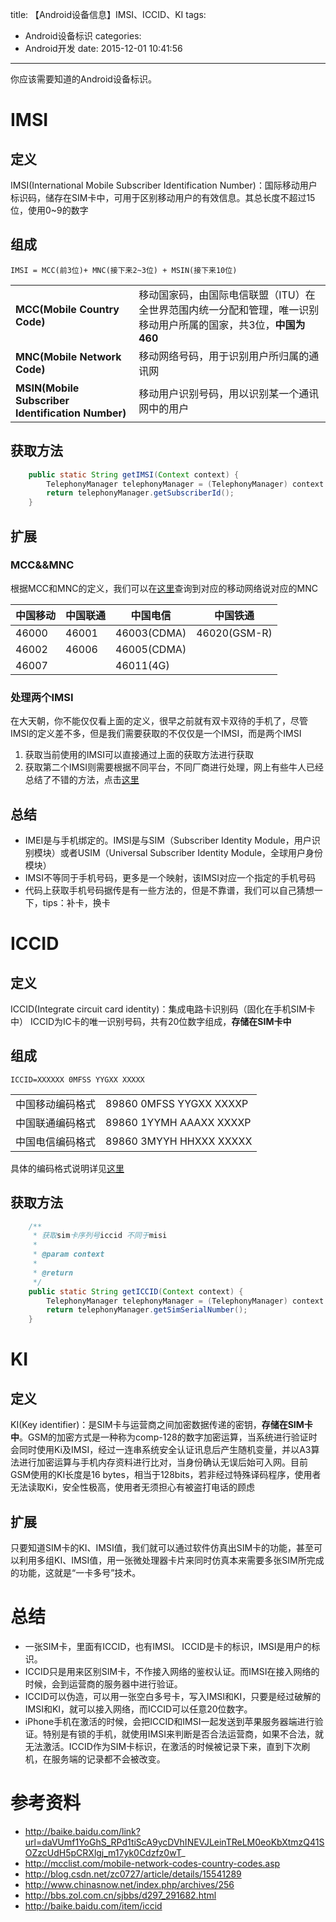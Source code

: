 title: 【Android设备信息】IMSI、ICCID、KI
tags:
  - Android设备标识
categories:
  - Android开发
date: 2015-12-01 10:41:56
---
你应该需要知道的Android设备标识。
<!--more-->


# IMSI

## 定义

IMSI(International Mobile Subscriber Identification Number)：国际移动用户标识码，储存在SIM卡中，可用于区别移动用户的有效信息。其总长度不超过15位，使用0~9的数字

## 组成

``IMSI = MCC(前3位)+ MNC(接下来2~3位) + MSIN(接下来10位)``

|||
|-|-|
|**MCC(Mobile Country Code)**|移动国家码，由国际电信联盟（ITU）在全世界范围内统一分配和管理，唯一识别移动用户所属的国家，共3位，**中国为460**|
|**MNC(Mobile Network Code)**|移动网络号码，用于识别用户所归属的通讯网|
|**MSIN(Mobile Subscriber Identification Number)**|移动用户识别号码，用以识别某一个通讯网中的用户|

## 获取方法

```java
    public static String getIMSI(Context context) {
        TelephonyManager telephonyManager = (TelephonyManager) context.getSystemService(Context.TELEPHONY_SERVICE);
        return telephonyManager.getSubscriberId();
    }
```

## 扩展

### MCC&&MNC

根据MCC和MNC的定义，我们可以在[这里](http://mcclist.com/mobile-network-codes-country-codes.asp)查询到对应的移动网络说对应的MNC

|中国移动|中国联通|中国电信|中国铁通|
|--|--|--|--|
|46000|46001|46003(CDMA)|46020(GSM-R)|
|46002|46006|46005(CDMA)||
|46007||46011(4G)||


### 处理两个IMSI

在大天朝，你不能仅仅看上面的定义，很早之前就有双卡双待的手机了，尽管IMSI的定义差不多，但是我们需要获取的不仅仅是一个IMSI，而是两个IMSI

1. 获取当前使用的IMSI可以直接通过上面的获取方法进行获取
2. 获取第二个IMSI则需要根据不同平台，不同厂商进行处理，网上有些牛人已经总结了不错的方法，点击[这里](http://blog.csdn.net/zc0727/article/details/15541289)

## 总结

* IMEI是与手机绑定的。IMSI是与SIM（Subscriber Identity Module，用户识别模块）或者USIM（Universal Subscriber Identity Module，全球用户身份模块）
* IMSI不等同于手机号码，更多是一个映射，该IMSI对应一个指定的手机号码
* 代码上获取手机号码据传是有一些方法的，但是不靠谱，我们可以自己猜想一下，tips：补卡，换卡

# ICCID

## 定义

ICCID(Integrate circuit card identity)：集成电路卡识别码（固化在手机SIM卡中） ICCID为IC卡的唯一识别号码，共有20位数字组成，**存储在SIM卡中**

## 组成

``ICCID=XXXXXX 0MFSS YYGXX XXXXX``

|||
|-|-|
|中国移动编码格式|89860 0MFSS YYGXX XXXXP|
|中国联通编码格式|89860 1YYMH AAAXX XXXXP|
|中国电信编码格式|89860 3MYYH HHXXX XXXXX|

具体的编码格式说明详见[这里](http://baike.baidu.com/item/iccid)

## 获取方法

```java
    /**
     * 获取sim卡序列号iccid 不同于misi
     *
     * @param context
     *
     * @return
     */
    public static String getICCID(Context context) {
        TelephonyManager telephonyManager = (TelephonyManager) context.getSystemService(Context.TELEPHONY_SERVICE);
        return telephonyManager.getSimSerialNumber();
    }
```

# KI

## 定义

KI(Key identifier)：是SIM卡与运营商之间加密数据传递的密钥，**存储在SIM卡中**。GSM的加密方式是一种称为comp-128的数字加密运算，当系统进行验证时会同时使用Ki及IMSI，经过一连串系统安全认证讯息后产生随机变量，并以A3算法进行加密运算与手机内存资料进行比对，当身份确认无误后始可入网。目前GSM使用的KI长度是16 bytes，相当于128bits，若非经过特殊译码程序，使用者无法读取Ki，安全性极高，使用者无须担心有被盗打电话的顾虑

## 扩展
只要知道SIM卡的KI、IMSI值，我们就可以通过软件仿真出SIM卡的功能，甚至可以利用多组KI、IMSI值，用一张微处理器卡片来同时仿真本来需要多张SIM所完成的功能，这就是“一卡多号”技术。

# 总结

* 一张SIM卡，里面有ICCID，也有IMSI。 ICCID是卡的标识，IMSI是用户的标识。
* ICCID只是用来区别SIM卡，不作接入网络的鉴权认证。而IMSI在接入网络的时候，会到运营商的服务器中进行验证。
* ICCID可以伪造，可以用一张空白多号卡，写入IMSI和KI，只要是经过破解的IMSI和KI，就可以接入网络，而ICCID可以任意20位数字。
* iPhone手机在激活的时候，会把ICCID和IMSI一起发送到苹果服务器端进行验证。特别是有锁的手机，就使用IMSI来判断是否合法运营商，如果不合法，就无法激活。ICCID作为SIM卡标识，在激活的时候被记录下来，直到下次刷机，在服务端的记录都不会被改变。

# 参考资料

* http://baike.baidu.com/link?url=daVUmf1YoGhS_RPd1tiScA9ycDVhINEVJLeinTReLM0eoKbXtmzQ41SOZzcUdH5pCRXlgj_m17yk0Cdzfz0wT_
* http://mcclist.com/mobile-network-codes-country-codes.asp
* http://blog.csdn.net/zc0727/article/details/15541289
* http://www.chinasnow.net/index.php/archives/256
* http://bbs.zol.com.cn/sjbbs/d297_291682.html
* http://baike.baidu.com/item/iccid
